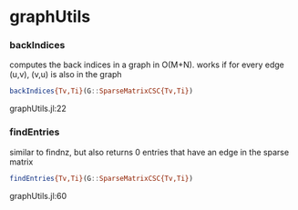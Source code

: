 # graphUtils
### backIndices
computes the back indices in a graph in O(M+N). works if for every edge (u,v), (v,u) is also in the graph 


```julia
backIndices{Tv,Ti}(G::SparseMatrixCSC{Tv,Ti})
```

graphUtils.jl:22



### findEntries
similar to findnz, but also returns 0 entries that have an edge in the sparse matrix 


```julia
findEntries{Tv,Ti}(G::SparseMatrixCSC{Tv,Ti})
```

graphUtils.jl:60



